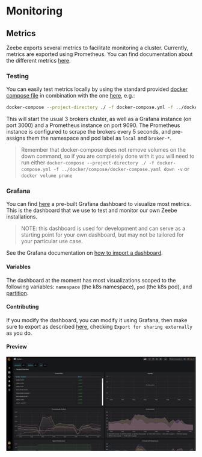 # Monitoring

## Metrics

Zeebe exports several metrics to facilitate monitoring a cluster.
Currently, metrics are exported using Prometheus. You can find 
documentation about the different metrics 
[here](https://docs.zeebe.io/operations/metrics.html).

### Testing

You can easily test metrics locally by using the standard provided [docker compose
file](../docker/compose/docker-compose.yaml) in combination with the one [here](docker-compose.yml), e.g.:

```sh
docker-compose --project-directory ./ -f docker-compose.yml -f ../docker/compose/docker-compose.yaml up -d
```

This will start the usual 3 brokers cluster, as well as a Grafana instance (on port 3000) and a Prometheus instance on
port 9090. The Prometheus instance is configured to scrape the brokers every 5 seconds, and pre-assigns them the
namespace and pod label as `local` and `broker-*`.

> Remember that docker-compose does not remove volumes on the down command, so if you are completely done with it you
> will need to run either `docker-compose --project-directory ./ -f docker-compose.yml -f ../docker/compose/docker-compose.yaml down -v` 
> or `docker volume prune`

### Grafana

You can find [here](grafana/zeebe.json) a pre-built Grafana dashboard to
visualize most metrics. This is the dashboard that we use to test and 
monitor our own Zeebe installations.

> NOTE: this dashboard is used for development and can serve as a 
starting point for your own dashboard, but may not be tailored for your
particular use case.

See the Grafana documentation on 
[how to import a dashboard](https://grafana.com/docs/grafana/latest/reference/export_import/#importing-a-dashboard).

#### Variables

The dashboard at the moment has most visualizations scoped to the 
following variables: `namespace` (the k8s namespace), `pod` (the k8s pod), 
and [partition](https://docs.zeebe.io/basics/partitions.html).

#### Contributing

If you modify the dashboard, you can modify it using Grafana, then make
sure to export as described
[here](https://grafana.com/docs/grafana/latest/reference/export_import/#exporting-a-dashboard),
checking `Export for sharing externally` as you do.

#### Preview

![Zeebe Grafana Dashboard Preview](grafana/preview.png)

